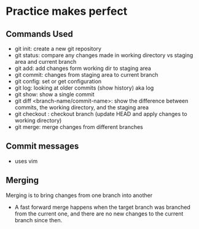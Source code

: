 # Practice makes perfect

## Commands Used

- git init: create a new git repository
- git status: compare any changes made in working directory vs staging area and current branch
- git add: add changes form working dir to staging area
- git commit: changes from staging area to current branch
- git config: set or get configuration
- git log: looking at older commits (show history) aka log
- git show: show a single commit
- git diff <branch-name/commit-name>: show the difference between commits, the working directory, and the staging area
- git checkout <branch-name>: checkout branch (update HEAD and apply changes to working directory)
- git merge: merge changes from different branches

## Commit messages

- uses vim

## Merging

Merging is to bring changes from one branch into another

- A fast forward merge happens when the target branch was branched from the current one, and there are no new changes to the current branch since then.